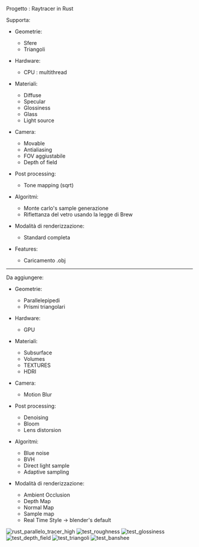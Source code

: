 Progetto : Raytracer in Rust

Supporta:

- Geometrie:
  - Sfere
  - Triangoli
 
- Hardware:
  - CPU : multithread
 
- Materiali:
  - Diffuse
  - Specular
  - Glossiness
  - Glass
  - Light source

- Camera:
  - Movable
  - Antialiasing
  - FOV aggiustabile
  - Depth of field

- Post processing:
  - Tone mapping (sqrt)
 
- Algoritmi:
  - Monte carlo's sample generazione
  - Riflettanza del vetro usando la legge di Brew

- Modalità di renderizzazione:
  - Standard completa

- Features:
  - Caricamento .obj

----------------------------------------------------------------------------------------

Da aggiungere:

- Geometrie:
  - Parallelepipedi
  - Prismi triangolari

- Hardware:
  - GPU

- Materiali:
  - Subsurface
  - Volumes
  - TEXTURES
  - HDRI

- Camera:
  - Motion Blur

- Post processing:
  - Denoising
  - Bloom
  - Lens distorsion
 
- Algoritmi:
  - Blue noise
  - BVH
  - Direct light sample
  - Adaptive sampling

- Modalità di renderizzazione:
  - Ambient Occlusion
  - Depth Map
  - Normal Map
  - Sample map
  - Real Time Style -> blender's default

![rust_parallelo_tracer_high](https://github.com/alekoza02/RustAle_raytracer/assets/125405005/edd3c870-221a-4201-822f-497dda251281)
![test_roughness](https://github.com/alekoza02/RustAle_raytracer/assets/125405005/34215bd9-5ec5-4a40-9836-8f1613fecb4a)
![test_glossiness](https://github.com/alekoza02/RustAle_raytracer/assets/125405005/347262bb-c696-455a-ab83-8c2f703c37b6)
![test_depth_field](https://github.com/alekoza02/RustAle_raytracer/assets/125405005/0f4b97b5-954d-4074-9875-07517d198c02)
![test_triangoli](https://github.com/alekoza02/RustAle_raytracer/assets/125405005/0029a8ee-f5b2-4a05-a534-a7d8c88ac462)
![test_banshee](https://github.com/alekoza02/RustAle_raytracer/assets/125405005/87ef9a7e-2da7-4504-b319-7aa751f1c051)


